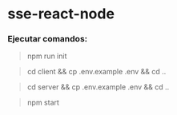 # sse-react-node

### Ejecutar comandos:
> npm run init

> cd client && cp .env.example .env && cd ..

> cd server && cp .env.example .env && cd ..

> npm start
